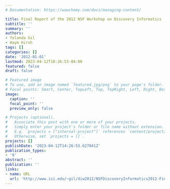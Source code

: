 ```yaml
---
# Documentation: https://wowchemy.com/docs/managing-content/

title: Final Report of the 2012 NSF Workshop on Discovery Informatics
subtitle: ''
summary: ''
authors:
- Yolanda Gil
- Haym Hirsh
tags: []
categories: []
date: '2012-01-01'
lastmod: 2023-04-12T10:26:53-04:00
featured: false
draft: false

# Featured image
# To use, add an image named `featured.jpg/png` to your page's folder.
# Focal points: Smart, Center, TopLeft, Top, TopRight, Left, Right, BottomLeft, Bottom, BottomRight.
image:
  caption: ''
  focal_point: ''
  preview_only: false

# Projects (optional).
#   Associate this post with one or more of your projects.
#   Simply enter your project's folder or file name without extension.
#   E.g. `projects = ["internal-project"]` references `content/project/deep-learning/index.md`.
#   Otherwise, set `projects = []`.
projects: []
publishDate: '2023-04-12T14:26:53.627841Z'
publication_types:
- '0'
abstract: ''
publication: ''
links:
- name: URL
  url: 'http://www.isi.edu/~gil/diw2012/NSFDiscoveryInformatics2012-FinalReport.pdf '
---
```

